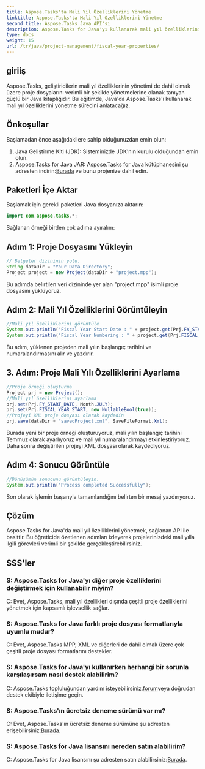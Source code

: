 ```yaml
---
title: Aspose.Tasks'ta Mali Yıl Özelliklerini Yönetme
linktitle: Aspose.Tasks'ta Mali Yıl Özelliklerini Yönetme
second_title: Aspose.Tasks Java API'si
description: Aspose.Tasks for Java'yı kullanarak mali yıl özelliklerini verimli bir şekilde nasıl yöneteceğinizi öğrenin. Sağlanan örneklerle adım adım kılavuz.
type: docs
weight: 15
url: /tr/java/project-management/fiscal-year-properties/
---
```

## giriiş
Aspose.Tasks, geliştiricilerin mali yıl özelliklerinin yönetimi de dahil olmak üzere proje dosyalarını verimli bir şekilde yönetmelerine olanak tanıyan güçlü bir Java kitaplığıdır. Bu eğitimde, Java'da Aspose.Tasks'ı kullanarak mali yıl özelliklerini yönetme sürecini anlatacağız.
## Önkoşullar
Başlamadan önce aşağıdakilere sahip olduğunuzdan emin olun:
1. Java Geliştirme Kiti (JDK): Sisteminizde JDK'nın kurulu olduğundan emin olun.
2.  Aspose.Tasks for Java JAR: Aspose.Tasks for Java kütüphanesini şu adresten indirin:[Burada](https://releases.aspose.com/tasks/java/) ve bunu projenize dahil edin.

## Paketleri İçe Aktar
Başlamak için gerekli paketleri Java dosyanıza aktarın:
```java
import com.aspose.tasks.*;
```

Sağlanan örneği birden çok adıma ayıralım:
## Adım 1: Proje Dosyasını Yükleyin
```java
// Belgeler dizininin yolu.
String dataDir = "Your Data Directory";
Project project = new Project(dataDir + "project.mpp");
```
Bu adımda belirtilen veri dizininde yer alan "project.mpp" isimli proje dosyasını yüklüyoruz.
## Adım 2: Mali Yıl Özelliklerini Görüntüleyin
```java
//Mali yıl özelliklerini görüntüle
System.out.println("Fiscal Year Start Date : " + project.get(Prj.FY_START_DATE));
System.out.println("Fiscal Year Numbering : " + project.get(Prj.FISCAL_YEAR_START));
```
Bu adım, yüklenen projeden mali yılın başlangıç tarihini ve numaralandırmasını alır ve yazdırır.
## 3. Adım: Proje Mali Yılı Özelliklerini Ayarlama
```java
//Proje örneği oluşturma
Project prj = new Project();
//Mali yıl özelliklerini ayarlama
prj.set(Prj.FY_START_DATE, Month.JULY);
prj.set(Prj.FISCAL_YEAR_START, new NullableBool(true));
//Projeyi XML proje dosyası olarak kaydedin
prj.save(dataDir + "savedProject.xml", SaveFileFormat.Xml);
```
Burada yeni bir proje örneği oluşturuyoruz, mali yılın başlangıç tarihini Temmuz olarak ayarlıyoruz ve mali yıl numaralandırmayı etkinleştiriyoruz. Daha sonra değiştirilen projeyi XML dosyası olarak kaydediyoruz.
## Adım 4: Sonucu Görüntüle
```java
//Dönüşümün sonucunu görüntüleyin.
System.out.println("Process completed Successfully");
```
Son olarak işlemin başarıyla tamamlandığını belirten bir mesaj yazdırıyoruz.

## Çözüm
Aspose.Tasks for Java'da mali yıl özelliklerini yönetmek, sağlanan API ile basittir. Bu öğreticide özetlenen adımları izleyerek projelerinizdeki mali yılla ilgili görevleri verimli bir şekilde gerçekleştirebilirsiniz.
## SSS'ler
### S: Aspose.Tasks for Java'yı diğer proje özelliklerini değiştirmek için kullanabilir miyim?
C: Evet, Aspose.Tasks, mali yıl özellikleri dışında çeşitli proje özelliklerini yönetmek için kapsamlı işlevsellik sağlar.
### S: Aspose.Tasks for Java farklı proje dosyası formatlarıyla uyumlu mudur?
C: Evet, Aspose.Tasks MPP, XML ve diğerleri de dahil olmak üzere çok çeşitli proje dosyası formatlarını destekler.
### S: Aspose.Tasks for Java'yı kullanırken herhangi bir sorunla karşılaşırsam nasıl destek alabilirim?
 C: Aspose.Tasks topluluğundan yardım isteyebilirsiniz.[forum](https://forum.aspose.com/c/tasks/15)veya doğrudan destek ekibiyle iletişime geçin.
### S: Aspose.Tasks'ın ücretsiz deneme sürümü var mı?
 C: Evet, Aspose.Tasks'ın ücretsiz deneme sürümüne şu adresten erişebilirsiniz:[Burada](https://releases.aspose.com/).
### S: Aspose.Tasks for Java lisansını nereden satın alabilirim?
 C: Aspose.Tasks for Java lisansını şu adresten satın alabilirsiniz:[Burada](https://purchase.aspose.com/buy).